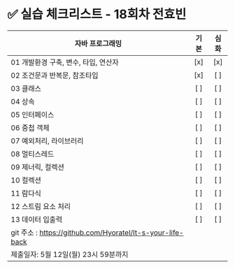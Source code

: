 # ✅ 실습 체크리스트 - 18회차 전효빈

| 자바 프로그래밍                                            | 기본 | 심화 |
| ---------------------------------------------------------- | :--: | :--: |
| 01 개발환경 구축, 변수, 타입, 연산자                       | [x]  | [x]  |
| 02 조건문과 반복문, 참조타입                               | [x]  | [ ]  |
| 03 클래스                                                  | [ ]  | [ ]  |
| 04 상속                                                    | [ ]  | [ ]  |
| 05 인터페이스                                              | [ ]  | [ ]  |
| 06 중첩 객체                                               | [ ]  | [ ]  |
| 07 예외처리, 라이브러리                                    | [ ]  | [ ]  |
| 08 멀티스레드                                              | [ ]  | [ ]  |
| 09 제너릭, 컬렉션                                          | [ ]  | [ ]  |
| 10 컬렉션                                                  | [ ]  | [ ]  |
| 11 람다식                                                  | [ ]  | [ ]  |
| 12 스트림 요소 처리                                        | [ ]  | [ ]  |
| 13 데이터 입출력                                           | [ ]  | [ ]  |
| git 주소 : https://github.com/Hyoratel/It-s-your-life-back |      |
| 제출일자: 5월 12일(월) 23시 59분까지                       |
